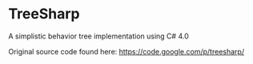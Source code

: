TreeSharp
=========

A simplistic behavior tree implementation using C# 4.0

Original source code found here: https://code.google.com/p/treesharp/
